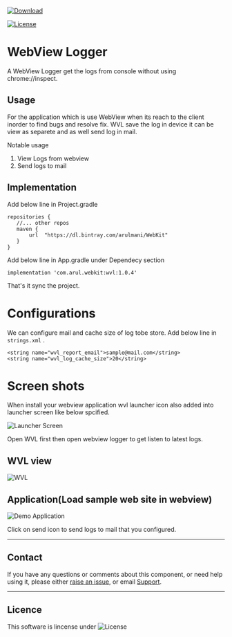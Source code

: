 [ ![Download](https://api.bintray.com/packages/arulmani/WebKit/wvl/images/download.svg?version=1.0.4) ](https://bintray.com/arulmani/WebKit/wvl/1.0.4/link)

[![License](https://img.shields.io/badge/License-Apache%202.0-blue.svg)](https://opensource.org/licenses/Apache-2.0)


# WebView Logger
A WebView Logger get the logs from console without using chrome://inspect.

## Usage
For the application which is use WebView when its reach to the client inorder to find bugs and resolve fix.
WVL save the log in device it can be view as separete and as well send log in mail.

Notable usage
 1. View Logs from webview
 2. Send logs to mail

## Implementation

Add below line in Project.gradle 
  
    repositories {
       //... other repos
       maven {
           url  "https://dl.bintray.com/arulmani/WebKit" 
       }
    }

Add below line in App.gradle under Dependecy section

    implementation 'com.arul.webkit:wvl:1.0.4'
    
That's it sync the project.

# Configurations
We can configure mail and cache size of log tobe store.
Add below line in ```strings.xml``` .

    <string name="wvl_report_email">sample@mail.com</string>
    <string name="wvl_log_cache_size">20</string>

# Screen shots

When install your webview application wvl launcher icon also added into launcher screen like below spcified.

![Launcher Screen](https://github.com/arulmani33/wvl/blob/main/wvlScreenshot/Screenshot_20210123-170940_One%20UI%20Home.jpg)

Open WVL first then open webview logger to get listen to latest logs.

## WVL view

![WVL](https://github.com/arulmani33/wvl/blob/main/wvlScreenshot/Screenshot_20210123-171042_My%20WEbView%20Application.jpg)

## Application(Load sample web site in webview)

![Demo Application](https://github.com/arulmani33/wvl/blob/main/wvlScreenshot/Screenshot_20210123-171038_My%20WEbView%20Application.jpg)

Click on send icon to send logs to mail that you configured.

---

## Contact

If you have any questions or comments about this component, or need help using it, please either [raise an issue](https://github.com/arulmani33/wvl/issues/new), or email [Support](mailto:jerrymani33@gmail.com).

---

## Licence

This software is lincense under ![License](https://img.shields.io/badge/License-Apache%202.0-blue.svg)


    
